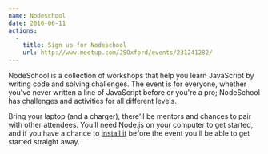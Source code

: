 ```yaml
---
name: Nodeschool
date: 2016-06-11
actions:
  -
    title: Sign up for Nodeschool
    url: http://www.meetup.com/JSOxford/events/231241282/
---
```


NodeSchool is a collection of workshops that help you learn JavaScript by writing code and solving challenges. The event is for everyone, whether you've never written a line of JavaScript before or you're a pro; NodeSchool has challenges and activities for all different levels.

Bring your laptop (and a charger), there'll be mentors and chances to pair with other attendees. You’ll need Node.js on your computer to get started, and if you have a chance to [install it](https://nodejs.org/en/download/) before the event you'll be able to get started straight away.
